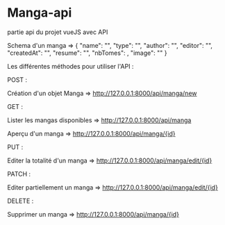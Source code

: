 # Manga-api
partie api du projet vueJS avec API

Schema d'un manga => 
  {
    "name": "",
    "type": "",
    "author": "",
    "editor": "",
    "createdAt": "",
    "resume": "",
    "nbTomes": ,
    "image": ""
  }




Les différentes méthodes pour utiliser l'API :

POST :

  Création d'un objet Manga => 
  http://127.0.0.1:8000/api/manga/new

GET :

  Lister les mangas disponibles => 
  http://127.0.0.1:8000/api/manga

  Aperçu d'un manga => 
  http://127.0.0.1:8000/api/manga/{id}
  
PUT :
  
  Editer la totalité d'un manga => 
  http://127.0.0.1:8000/api/manga/edit/{id}
  
PATCH :

  Editer partiellement un manga => 
  http://127.0.0.1:8000/api/manga/edit/{id}
  
DELETE :

  Supprimer un manga => 
  http://127.0.0.1:8000/api/manga/{id}
  






